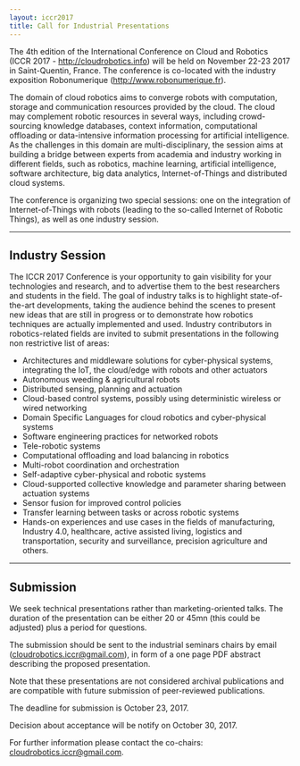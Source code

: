 ```yaml
---
layout: iccr2017
title: Call for Industrial Presentations
---
```


>

The 4th edition of the International Conference on Cloud and Robotics (ICCR 2017 - http://cloudrobotics.info) will be held on November 22-23 2017 in Saint-Quentin, France. The conference is co-located with the industry exposition Robonumerique (http://www.robonumerique.fr).

The domain of cloud robotics aims to converge robots with computation, storage and communication resources provided by the cloud. The cloud may complement robotic resources in several ways, including crowd-sourcing knowledge databases, context information, computational offloading or data-intensive information processing for artificial intelligence. As the challenges in this domain are multi-disciplinary, the session aims at building a bridge between experts from academia and industry working in different fields, such as robotics, machine learning, artificial intelligence, software architecture, big data analytics, Internet-of-Things and distributed cloud systems.

The conference is organizing two special sessions: one on the integration of Internet-of-Things with robots (leading to the so-called Internet of Robotic Things), as well as one industry session.

---

## Industry Session

The ICCR 2017 Conference is your opportunity to gain visibility for your technologies and research, and to advertise them to the best researchers and students in the field. The goal of industry talks is to highlight state-of-the-art developments, taking the audience behind the scenes to present new ideas that are still in progress or to demonstrate how robotics techniques are actually implemented and used. Industry contributors in robotics-related fields are invited to submit presentations in the following non restrictive list of areas:

- Architectures and middleware solutions for cyber-physical systems, integrating the IoT, the cloud/edge with robots and other actuators
- Autonomous weeding & agricultural robots
- Distributed sensing, planning and actuation
- Cloud-based control systems, possibly using deterministic wireless or wired networking
- Domain Specific Languages for cloud robotics and cyber-physical systems
- Software engineering practices for networked robots
- Tele-robotic systems
- Computational offloading and load balancing in robotics
- Multi-robot coordination and orchestration
- Self-adaptive cyber-physical and robotic systems
- Cloud-supported collective knowledge and parameter sharing between actuation systems
- Sensor fusion for improved control policies
- Transfer learning between tasks or across robotic systems
- Hands-on experiences and use cases in the fields of manufacturing, Industry 4.0, healthcare, active assisted living, logistics and transportation, security and surveillance, precision agriculture and others.

---
## Submission

We seek technical presentations rather than marketing-oriented talks. The duration of the presentation can be either 20 or 45mn (this could be adjusted) plus a period for questions.

The submission should be sent to the industrial seminars chairs by email (cloudrobotics.iccr@gmail.com), in form of a one page PDF abstract describing the proposed presentation.

Note that these presentations are not considered archival publications and are compatible with future submission of peer-reviewed publications.

The deadline for submission is October 23, 2017.

Decision about acceptance will be notify on October 30, 2017.

For further information please contact the co-chairs: cloudrobotics.iccr@gmail.com.
